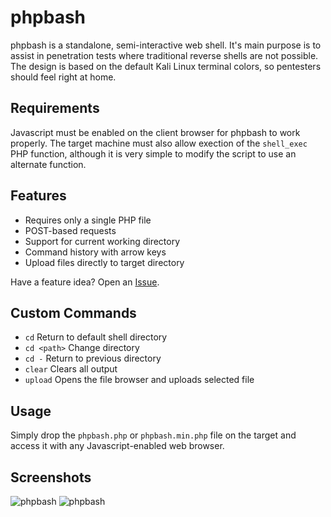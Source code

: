 # phpbash
phpbash is a standalone, semi-interactive web shell. It's main purpose is to assist in penetration tests where traditional reverse shells are not possible. The design is based on the default Kali Linux terminal colors, so pentesters should feel right at home.

## Requirements
Javascript must be enabled on the client browser for phpbash to work properly. The target machine must also allow exection of the `shell_exec` PHP function, although it is very simple to modify the script to use an alternate function.

## Features
- Requires only a single PHP file
- POST-based requests
- Support for current working directory
- Command history with arrow keys
- Upload files directly to target directory

Have a feature idea? Open an [Issue](https://github.com/Arrexel/phpbash/issues).

## Custom Commands
- `cd` Return to default shell directory
- `cd <path>` Change directory
- `cd -` Return to previous directory
- `clear` Clears all output
- `upload` Opens the file browser and uploads selected file

## Usage
Simply drop the `phpbash.php` or `phpbash.min.php` file on the target and access it with any Javascript-enabled web browser.

## Screenshots
![phpbash](https://image.prntscr.com/image/q1hExH9ARMOUd4S8oz2pew.png)
![phpbash](https://image.prntscr.com/image/AJ9heVLEQ62xp4CVDPcexA.png)
